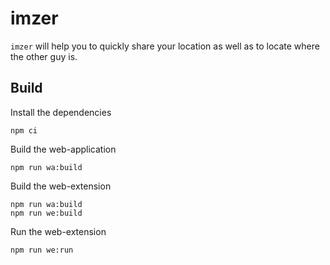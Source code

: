 # imzer

`imzer` will help you to quickly share your location as well as to locate where the other guy is.

## Build

Install the dependencies
```shell script
npm ci
```

Build the web-application
```shell script
npm run wa:build
```

Build the web-extension
```shell script
npm run wa:build
npm run we:build
```

Run the web-extension
```shell script
npm run we:run
```
